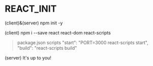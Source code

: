 # REACT_INIT

(client)&(server)
npm init -y

(client)
npm i --save react react-dom react-scripts
>package.json
  >scripts
    "start": "PORT=3000 react-scripts start",
    "build": "react-scripts build"
    
    
(server)
It's up to you!

